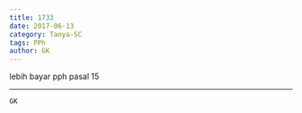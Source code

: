 ```yaml
---
title: 1733
date: 2017-06-13
category: Tanya-SC
tags: PPh
author: GK
---
```


lebih bayar pph pasal 15

---



`GK`

